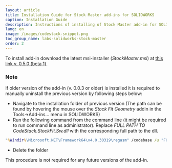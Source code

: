 ```yaml
---
layout: article
title: Installation Guide for Stock Master add-ins for SOLIDWORKS
caption: Installation Guide
description: Instructions of installing of Stock Master add-in for SOLIDWORKS which provides additional features for packaging and stocking
lang: en
image: /images/codestack-snippet.png
toc_group_name: labs-solidworks-stock-master
order: 2
---
```

To install add-in download the latest msi-installer (*StockMaster.msi*) at [this link v. 0.5.0 (beta 1)](https://github.com/codestackdev/stock-fit-geometry/releases/tag/beta1).

### Note
If older version of the add-in (v. 0.0.3 or older) is installed it is required to manually uninstall the previous version by following steps below:

* Navigate to the installation folder of previous version (The path can be found by hovering the mouse over the *Stock Fit Geometry* addin in the Tools->Add-ins... menu in SOLIDWORKS)
* Run the following command from the command line (it might be required to run command line as administrator). Replace *FULL PATH TO CodeStack.StockFit.Sw.dll* with the corresponding full path to the dll.

~~~ bat
"%Windir%\Microsoft.NET\Framework64\v4.0.30319\regasm" /codebase /u "FULL PATH TO CodeStack.StockFit.Sw.dll"
~~~
* Delete the folder

This procedure is not required for any future versions of the add-in.